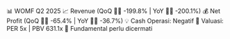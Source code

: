 📊 WOMF Q2 2025
📈 Revenue (QoQ 🔻🔴 -199.8% | YoY 🔻🔴 -200.1%)
💰 Net Profit (QoQ 🔻🔴 -65.4% | YoY 🔻🔴 -36.7%)
💡 Cash Operasi: Negatif
🧮 Valuasi: PER 5x | PBV 631.1x
🧱 Fundamental perlu dicermati
